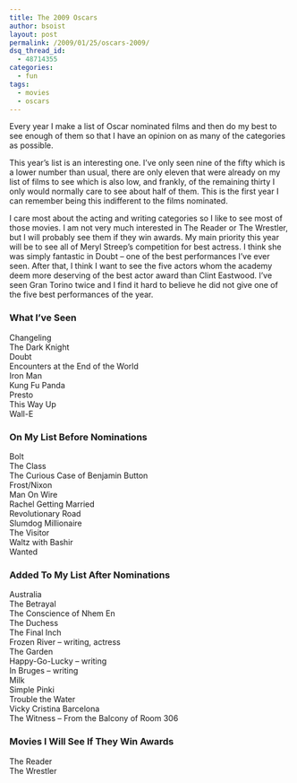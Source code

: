 ```yaml
---
title: The 2009 Oscars
author: bsoist
layout: post
permalink: /2009/01/25/oscars-2009/
dsq_thread_id:
  - 48714355
categories:
  - fun
tags:
  - movies
  - oscars
---
```

Every year I make a list of Oscar nominated films and then do my best to see enough of them so that I have an opinion on as many of the categories as possible.

This year&#8217;s list is an interesting one. I&#8217;ve only seen nine of the fifty which is a lower number than usual, there are only eleven that were already on my list of films to see which is also low, and frankly, of the remaining thirty I only would normally care to see about half of them. This is the first year I can remember being this indifferent to the films nominated. 

I care most about the acting and writing categories so I like to see most of those movies. I am not very much interested in The Reader or The Wrestler, but I will probably see them if they win awards. My main priority this year will be to see all of Meryl Streep&#8217;s competition for best actress. I think she was simply fantastic in Doubt &#8211; one of the best performances I&#8217;ve ever seen. After that, I think I want to see the five actors whom the academy deem more deserving of the best actor award than Clint Eastwood. I&#8217;ve seen Gran Torino twice and I find it hard to believe he did not give one of the five best performances of the year.

### What I&#8217;ve Seen

Changeling  
The Dark Knight  
Doubt  
Encounters at the End of the World  
Iron Man  
Kung Fu Panda  
Presto  
This Way Up  
Wall-E

### On My List Before Nominations

Bolt  
The Class  
The Curious Case of Benjamin Button  
Frost/Nixon  
Man On Wire  
Rachel Getting Married  
Revolutionary Road  
Slumdog Millionaire  
The Visitor  
Waltz with Bashir  
Wanted

### Added To My List After Nominations

Australia  
The Betrayal  
The Conscience of Nhem En  
The Duchess  
The Final Inch  
Frozen River &#8211; writing, actress  
The Garden  
Happy-Go-Lucky &#8211; writing  
In Bruges &#8211; writing  
Milk  
Simple Pinki  
Trouble the Water  
Vicky Cristina Barcelona  
The Witness &#8211; From the Balcony of Room 306

### Movies I Will See If They Win Awards

The Reader  
The Wrestler
